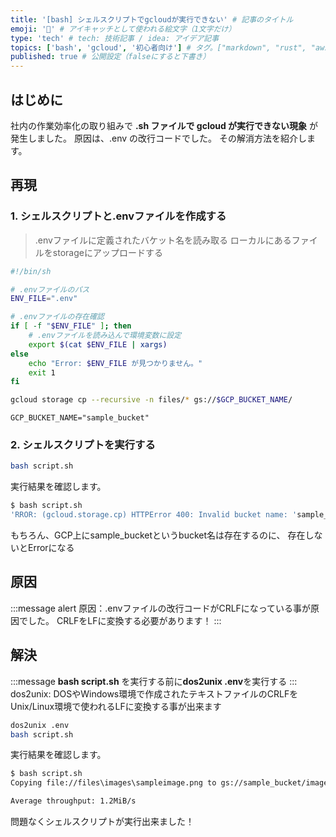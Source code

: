 ```yaml
---
title: '[bash] シェルスクリプトでgcloudが実行できない' # 記事のタイトル
emoji: '🐼' # アイキャッチとして使われる絵文字（1文字だけ）
type: 'tech' # tech: 技術記事 / idea: アイデア記事
topics: ['bash', 'gcloud', '初心者向け'] # タグ。["markdown", "rust", "aws"]のように指定する
published: true # 公開設定（falseにすると下書き）
---
```


## はじめに

社内の作業効率化の取り組みで **.sh ファイルで gcloud が実行できない現象** が発生しました。
原因は、.env の改行コードでした。
その解消方法を紹介します。

## 再現
### 1. シェルスクリプトと.envファイルを作成する

> .envファイルに定義されたバケット名を読み取る
> ローカルにあるファイルをstorageにアップロードする


```sh:script.sh
#!/bin/sh

# .envファイルのパス
ENV_FILE=".env"

# .envファイルの存在確認
if [ -f "$ENV_FILE" ]; then
    # .envファイルを読み込んで環境変数に設定
    export $(cat $ENV_FILE | xargs)
else
    echo "Error: $ENV_FILE が見つかりません。"
    exit 1
fi

gcloud storage cp --recursive -n files/* gs://$GCP_BUCKET_NAME/
```

```.env
GCP_BUCKET_NAME="sample_bucket"
```

### 2. シェルスクリプトを実行する
```bash
bash script.sh
```
実行結果を確認します。
```bash
$ bash script.sh
'RROR: (gcloud.storage.cp) HTTPError 400: Invalid bucket name: 'sample_bucket
```

もちろん、GCP上にsample_bucketというbucket名は存在するのに、
存在しないとErrorになる


## 原因

:::message alert
原因：.envファイルの改行コードがCRLFになっている事が原因でした。
CRLFをLFに変換する必要があります！
:::

## 解決
:::message
**bash script.sh** を実行する前に**dos2unix .env**を実行する
:::
dos2unix: DOSやWindows環境で作成されたテキストファイルのCRLFをUnix/Linux環境で使われるLFに変換する事が出来ます
```bash
dos2unix .env
bash script.sh
```
実行結果を確認します。
```bash
$ bash script.sh
Copying file://files\images\sampleimage.png to gs://sample_bucket/images/sampleimage.png

Average throughput: 1.2MiB/s
```
問題なくシェルスクリプトが実行出来ました！
